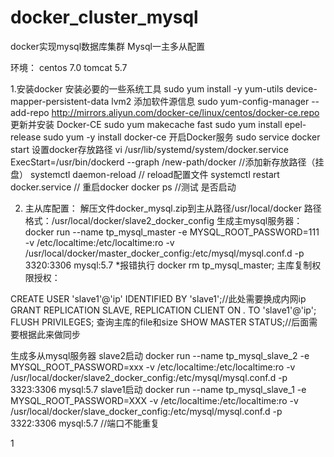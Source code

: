 # docker_cluster_mysql
docker实现mysql数据库集群
Mysql一主多从配置



环境：
centos 7.0
tomcat 5.7

1.安装docker
安装必要的一些系统工具
sudo yum install -y yum-utils device-mapper-persistent-data lvm2
添加软件源信息
sudo yum-config-manager --add-repo http://mirrors.aliyun.com/docker-ce/linux/centos/docker-ce.repo
更新并安装 Docker-CE
sudo yum makecache fast
sudo yum install epel-release
sudo yum -y install docker-ce
开启Docker服务
sudo service docker start
设置docker存放路径
vi /usr/lib/systemd/system/docker.service  
ExecStart=/usr/bin/dockerd --graph /new-path/docker   //添加新存放路径（挂盘）
systemctl daemon-reload   // reload配置文件
systemctl restart docker.service // 重启docker
docker ps //测试 是否启动

2.	主从库配置：
解压文件docker_mysql.zip到主从路径/usr/local/docker 
路径格式：/usr/local/docker/slave2_docker_config
生成主mysql服务器：
docker run --name tp_mysql_master  -e MYSQL_ROOT_PASSWORD=111  -v /etc/localtime:/etc/localtime:ro   -v /usr/local/docker/master_docker_config:/etc/mysql/mysql.conf.d -p 3320:3306   mysql:5.7
*报错执行 docker rm tp_mysql_master;
   主库复制权限授权：

CREATE USER 'slave1'@'ip' IDENTIFIED BY 'slave1';//此处需要换成内网ip
GRANT REPLICATION SLAVE, REPLICATION CLIENT ON *.* TO 'slave1'@'ip';
FLUSH PRIVILEGES;
      查询主库的file和size
SHOW MASTER STATUS;//后面需要根据此来做同步

生成多从mysql服务器
slave2启动   docker run --name tp_mysql_slave_2  -e MYSQL_ROOT_PASSWORD=xxx -v /etc/localtime:/etc/localtime:ro   -v /usr/local/docker/slave2_docker_config:/etc/mysql/mysql.conf.d  -p 3323:3306   mysql:5.7
slave1启动   docker run --name tp_mysql_slave_1  -e MYSQL_ROOT_PASSWORD=XXX -v /etc/localtime:/etc/localtime:ro   -v /usr/local/docker/slave_docker_config:/etc/mysql/mysql.conf.d  -p 3322:3306   mysql:5.7  //端口不能重复


1
